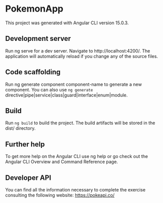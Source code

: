 # PokemonApp
This project was generated with Angular CLI version 15.0.3.

## Development server
Run ng serve for a dev server. Navigate to http://localhost:4200/. The application will automatically reload if you change any of the source files.

## Code scaffolding
Run ng generate component component-name to generate a new component. You can also use `ng generate` directive|pipe|service|class|guard|interface|enum|module.

## Build
Run `ng build` to build the project. The build artifacts will be stored in the dist/ directory.

## Further help
To get more help on the Angular CLI use ng help or go check out the Angular CLI Overview and Command Reference page.

## Developer API
You can find all the information necessary to complete the exercise
consulting the following website: https://pokeapi.co/